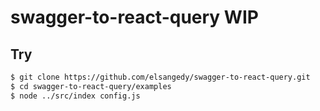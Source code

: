 # swagger-to-react-query WIP

## Try

```bash
$ git clone https://github.com/elsangedy/swagger-to-react-query.git
$ cd swagger-to-react-query/examples
$ node ../src/index config.js
```
